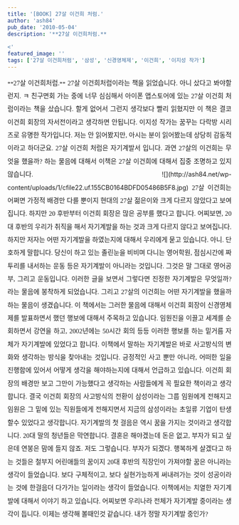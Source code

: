 ```yaml
---
title: '[BOOK] 27살 이건희 처럼.'
author: 'ash84'
pub_date: '2010-05-04'
description: '**27살 이건희처럼.**
  
<'
featured_image: ''
tags: ['27살 이건희처럼', '삼성', '신경영체제', '이건희', '이지성 작가']
---
```



<div style="TEXT-ALIGN: justify; LINE-HEIGHT: 2"><span style="font-size: 11pt; ">  
</span><span style="FONT-SIZE: 10pt"><span style="FONT-FAMILY: Dotum">**<span style="font-size: 11pt; ">27살 이건희처럼.</span>**<span style="font-size: 11pt; "></span></span></span>  
<span style="font-size: 11pt; ">  
</span>  
<span style="FONT-SIZE: 10pt"><span style="font-family: Dotum; font-size: 11pt; ">27살 이건희처럼이라는 책을 읽었습니다. 아니 샀다고 봐야할런지. ㅋ 친구면회 가는 중에 너무 심심해서 아이폰 앱스토어에 있는 27살 이건희 처럼이라는 책을 샀습니다. 할게 없어서 그런지 생각보다 빨리 읽혔지만 이 책은 결코 이건희 회장의 자서전이라고 생각하면 안됩니다. </span></span>  
<span style="font-size: 11pt; ">  
</span>  
<span style="FONT-SIZE: 10pt"><span style="font-family: Dotum; font-size: 11pt; ">이지성 작가는 꿈꾸는 다락방 시리즈로 유명한 작가입니다. 저는 안 읽어봤지만, 아시는 분이 읽어봤는데 상당히 감동적이라고 하더군요. 27살 이건희 처럼은 자기계발서 입니다. 과연 27살의 이건희는 무엇을 했을까? 하는 물음에 대해서 이책은 27살 이건희에 대해서 집중 조명하고 있지 않습니다. </span></span>  
<span style="font-size: 11pt; ">  
</span>![](http://ash84.net/wp-content/uploads/1/cfile22.uf.155CB0164BDFD05486B5F8.jpg)

<span style="font-size: 11pt; ">  
</span>  
<span style="FONT-SIZE: 10pt"><span style="font-family: Dotum; font-size: 11pt; ">27살 이건희는 어쩌면 가정적 배경만 다를 뿐이지 현대의 27살 젊은이와 크게 다르지 않았다고 보여집니다. 하지만 20 후반부터 이건희 회장은 많은 공부를 했다고 합니다. 어찌보면, 20대 후반의 우리가 취직을 해서 자기계발을 하는 것과 크게 다르지 않다고 보여집니다. 하지만 저자는 어떤 자기계발을 하였는지에 대해서 우리에게 묻고 있습니다. </span></span>  
<span style="font-size: 11pt; ">  
</span>  
<span style="FONT-SIZE: 10pt"><span style="font-family: Dotum; font-size: 11pt; ">아니. 단호하게 말합니다. 당신이 하고 있는 졸린눈을 비비며 다니는 영어학원, 점심시간에 짜투리를 내서하는 운동 등은 자기계발이 아니라는 것입니다. 그것은 말 그대로 영어공부, 그리고 운동입니다. 이러한 글을 보면서 그렇다면 진정한 자기계발은 무엇일까? 라는 물음에 봉착하게 되었습니다. 그리고 27살의 이건희는 어떤 자기계발을 했을까 하는 물음이 생겼습니다. </span></span>  
<span style="font-size: 11pt; ">  
</span>  
<span style="FONT-SIZE: 10pt"><span style="font-family: Dotum; font-size: 11pt; ">이 책에서는 그러한 물음에 대해서 이건희 회장이 신경영체제를 발표하면서 했던 행보에 대해서 주목하고 있습니다. 임원진을 이끌고 세계를 순회하면서 강연을 하고, 2002년에는 50시간 회의 등등 이러한 행보를 하는 밑거름 자체가 자기계발에 있었다고 합니다. </span></span>  
<span style="font-size: 11pt; ">  
</span>  
<span style="FONT-SIZE: 10pt"><span style="font-family: Dotum; font-size: 11pt; ">이책에서 말하는 자기계발은 바로 사고방식의 변화와 생각하는 방식을 찾아내는 것입니다. 긍정적인 사고 뿐만 아니라, 어떠한 일을 진행함에 있어서 어떻게 생각을 해야하는지에 대해서 언급하고 있습니다. 이건희 회장의 배경만 보고 그만이 가능했다고 생각하는 사람들에게 꼭 필요한 책이라고 생각합니다. 결국 이건희 회장의 사고방식의 전환이 삼성이라는 그룹 임원에게 전해지고 임원은 그 밑에 있는 직원들에게 전해지면서 지금의 삼성이라는 초일류 기업이 탄생할수 있었다고 생각합니다. </span></span>  
<span style="font-size: 11pt; ">  
</span>  
<span style="FONT-SIZE: 10pt"><span style="font-family: Dotum; font-size: 11pt; ">자기계발의 첫 걸음은 역시 꿈을 가지는 것이라고 생각합니다. 20대 말의 청년들은 막연합니다. 결혼은 해야겠는데 돈은 없고, 부자가 되고 싶은데 연봉은 맘에 들지 않죠. 저도 그렇습니다. 부자가 되겠다. 행복하게 살겠다고 하는 것들은 철부지 어린애들의 꿈이지 20대 후반의 직장인이 가져야할 꿈은 아니라는 생각이 들었습니다. </span></span>  
<span style="font-size: 11pt; ">  
</span>  
<span style="FONT-SIZE: 10pt"><span style="font-family: Dotum; font-size: 11pt; ">보다 구체적이고, 보다 실현가능하게 써내려가는 것이 성공이라는 것에 한걸음더 다가가는 일이라는 생각이 들었습니다. 이책에서는 치열한 자기계발에 대해서 이야기 하고 있습니다. 어찌보면 우리나라 전체가 자기계발 중이라는 생각이 듭니다. </span></span>  
<span style="font-size: 11pt; ">  
</span>  
<span style="FONT-SIZE: 10pt"><span style="font-family: Dotum; font-size: 11pt; ">이제는 생각해 볼때인것 같습니다. 내가 정말 자기계발 중인가?</span></span>

</div>

